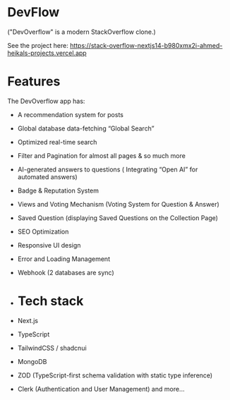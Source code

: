 # DevFlow
("DevOverflow" is a modern StackOverflow clone.)

See the project here: https://stack-overflow-nextjs14-b980xmx2i-ahmed-heikals-projects.vercel.app

# Features

The DevOverflow app has: 
- A recommendation system for posts 
- Global database data-fetching “Global Search”
- Optimized real-time search
- Filter and Pagination for almost all pages & so much more
- AI-generated answers to questions (
Integrating “Open AI” for automated answers)
- Badge & Reputation System
- Views and Voting Mechanism (Voting System for Question & Answer)
- Saved Question (displaying Saved Questions on the Collection Page)
- SEO Optimization
- Responsive UI design 
- Error and Loading Management
- Webhook (2 databases are sync)

- # Tech stack
- Next.js
- TypeScript
- TailwindCSS / shadcnui
- MongoDB
- ZOD (TypeScript-first schema validation with static type inference)
- Clerk (Authentication and User Management) 
and more...
